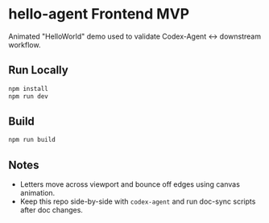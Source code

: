 # hello-agent Frontend MVP

Animated "HelloWorld" demo used to validate Codex-Agent ↔ downstream workflow.

## Run Locally
```bash
npm install
npm run dev
```

## Build
```bash
npm run build
```

## Notes
- Letters move across viewport and bounce off edges using canvas animation.
- Keep this repo side-by-side with `codex-agent` and run doc-sync scripts after doc changes.
